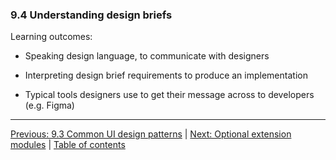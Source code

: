 ### 9.4 Understanding design briefs

Learning outcomes:

- Speaking design language, to communicate with designers

- Interpreting design brief requirements to produce an implementation

- Typical tools designers use to get their message across to developers (e.g. Figma)

---

[Previous: 9.3 Common UI design patterns](/curriculum/2-core/4-best-practices-and-essential-tooling/9-3-common-ui-design-patterns.md) | [Next: Optional extension modules](/curriculum/3-extensions) | [Table of contents](/TOC.md)